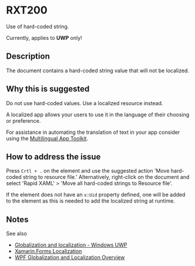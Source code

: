# RXT200

Use of hard-coded string.

Currently, applies to **UWP** only!

## Description

The document contains a hard-coded string value that will not be localized.

## Why this is suggested

Do not use hard-coded values. Use a localized resource instead.

A localized app allows your users to use it in the language of their choosing or preference.

For assistance in automating the translation of text in your app consider using the [Multilingual App Toolkit](https://docs.microsoft.com/en-us/windows/uwp/design/globalizing/use-mat).

## How to address the issue

Press `Crtl + .` on the element and use the suggested action 'Move hard-coded string to resource file.'
Alternatively, right-click on the document and select 'Rapid XAML' &gt; 'Move all hard-coded strings to Resource file'.

If the element does not have an `x:Uid` property defined, one will be added to the element as this is needed to add the localized string at runtime.

## Notes

See also

- [Globalization and localization - Windows UWP](https://docs.microsoft.com/windows/uwp/design/globalizing/globalizing-portal)
- [Xamarin.Forms Localization](https://docs.microsoft.com/xamarin/xamarin-forms/app-fundamentals/localization/)
- [WPF Globalization and Localization Overview](https://docs.microsoft.com/dotnet/desktop/wpf/advanced/wpf-globalization-and-localization-overview)
